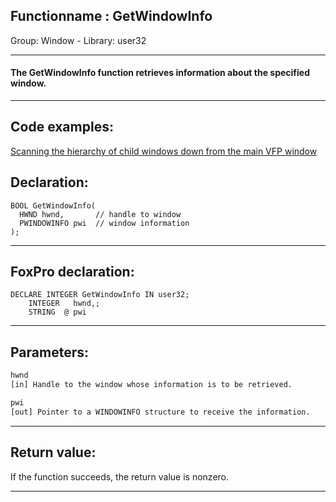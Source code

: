 <link rel="stylesheet" type="text/css" href="../../css/win32api.css">  
<link rel="stylesheet" href="https://cdnjs.cloudflare.com/ajax/libs/font-awesome/4.7.0/css/font-awesome.min.css">

## Functionname : GetWindowInfo
Group: Window - Library: user32    
***  


#### The GetWindowInfo function retrieves information about the specified window.
***  


## Code examples:
[Scanning the hierarchy of child windows down from the main VFP window](../../samples/sample_261.md)  

## Declaration:
```foxpro  
BOOL GetWindowInfo(
  HWND hwnd,       // handle to window
  PWINDOWINFO pwi  // window information
);  
```  
***  


## FoxPro declaration:
```foxpro  
DECLARE INTEGER GetWindowInfo IN user32;
	INTEGER   hwnd,;
	STRING  @ pwi  
```  
***  


## Parameters:
```txt  
hwnd
[in] Handle to the window whose information is to be retrieved.

pwi
[out] Pointer to a WINDOWINFO structure to receive the information.  
```  
***  


## Return value:
If the function succeeds, the return value is nonzero.  
***  

